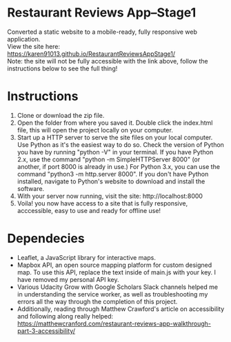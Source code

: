# Restaurant Reviews App–Stage1
Converted a static website to a mobile-ready, fully responsive web application. <br/>
View the site here: https://karen91013.github.io/RestaurantReviewsAppStage1/ <br/>
Note: the site will not be fully accessible with the link above, follow the instructions below to see the full thing!

# Instructions
1) Clone or download the zip file. 
2) Open the folder from where you saved it. Double click the index.html file, this will open the project locally on your computer.
3) Start up a HTTP server to serve the site files on your local computer. Use Python as it's the easiest way to do so.
Check the version of Python you have by running "python -V" in your terminal. If you have Python 2.x, use the command "python -m SimpleHTTPServer 8000" (or another, if port 8000 is already in use.) For Python 3.x, you can use the command "python3 -m http.server 8000". If you don't have Python installed, navigate to Python's website to download and install the software.
4) With your server now running, visit the site: http://localhost:8000
5) Voila! you now have access to a site that is fully responsive, acccessible, easy to use and ready for offline use!

# Dependecies
- Leaflet, a JavaScript library for interactive maps.
- Mapbox API, an open source mapping platform for custom designed map. To use this API, replace the text <your MAPBOX API KEY HERE>inside of main.js with your key. I have removed my personal API key.
- Various Udacity Grow with Google Scholars Slack channels helped me in understanding the service worker, as well as troubleshooting my errors all the way through the completion of this project. 
- Additionally, reading through Matthew Crawford's article on accessibility and following along really helped: https://matthewcranford.com/restaurant-reviews-app-walkthrough-part-3-accessibility/
